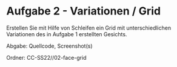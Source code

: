 # Aufgabe 2 - Variationen / Grid

Erstellen Sie mit Hilfe von Schleifen ein Grid mit unterschiedlichen Variationen des in Aufgabe 1 erstellten Gesichts.

Abgabe: Quellcode, Screenshot(s)

Ordner: CC-SS22/<nachname-vorname>/02-face-grid